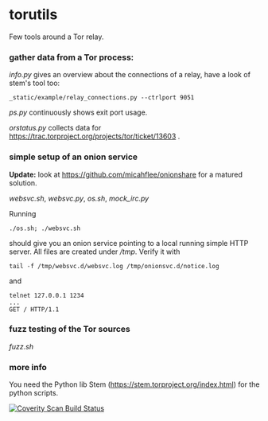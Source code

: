 # torutils
Few tools around a Tor relay.

### gather data from a Tor process:

*info.py* gives an overview about the connections of a relay, have a look of stem's tool too:

    _static/example/relay_connections.py --ctrlport 9051

*ps.py* continuously shows exit port usage.

*orstatus.py* collects data for https://trac.torproject.org/projects/tor/ticket/13603 .

### simple setup of an onion service
**Update:** look at https://github.com/micahflee/onionshare for a matured solution.

*websvc.sh*, *websvc.py*, *os.sh*, *mock_irc.py*

Running

    ./os.sh; ./websvc.sh

should give you an onion service pointing to a local running simple HTTP server.
All files are created under */tmp*.
Verify it with

    tail -f /tmp/websvc.d/websvc.log /tmp/onionsvc.d/notice.log

and

    telnet 127.0.0.1 1234
    ...
    GET / HTTP/1.1

### fuzz testing of the Tor sources

*fuzz.sh*

### more info
You need the Python lib Stem (https://stem.torproject.org/index.html) for the python scripts.

<a href="https://scan.coverity.com/projects/toralf-torutils">
  <img alt="Coverity Scan Build Status"
       src="https://scan.coverity.com/projects/21316/badge.svg"/>
</a>

